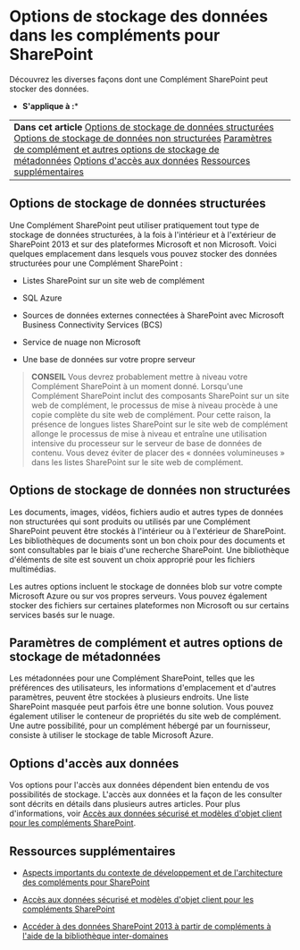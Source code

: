 

# Options de stockage des données dans les compléments pour SharePoint
Découvrez les diverses façons dont une Complément SharePoint peut stocker des données.
 * **S'applique à :*** 
  
    
    


|||
|:-----|:-----|
|**Dans cet article**          [Options de stockage de données structurées](#StructuredData)           [Options de stockage de données non structurées](#UnStructuredData)           [Paramètres de complément et autres options de stockage de métadonnées](#AppMetadata)           [Options d'accès aux données](#DataAccess)           [Ressources supplémentaires](#AddtionalResources)||
   

## Options de stockage de données structurées
<a name="StructuredData"> </a>

Une Complément SharePoint peut utiliser pratiquement tout type de stockage de données structurées, à la fois à l'intérieur et à l'extérieur de SharePoint 2013 et sur des plateformes Microsoft et non Microsoft. Voici quelques emplacement dans lesquels vous pouvez stocker des données structurées pour une Complément SharePoint :
  
    
    

- Listes SharePoint sur un site web de complément
    
  
- SQL Azure
    
  
- Sources de données externes connectées à SharePoint avec Microsoft Business Connectivity Services (BCS)
    
  
- Service de nuage non Microsoft
    
  
- Une base de données sur votre propre serveur
    
  

> **CONSEIL**
> Vous devrez probablement mettre à niveau votre Complément SharePoint à un moment donné. Lorsqu'une Complément SharePoint inclut des composants SharePoint sur un site web de complément, le processus de mise à niveau procède à une copie complète du site web de complément. Pour cette raison, la présence de longues listes SharePoint sur le site web de complément allonge le processus de mise à niveau et entraîne une utilisation intensive du processeur sur le serveur de base de données de contenu. Vous devez éviter de placer des « données volumineuses » dans les listes SharePoint sur le site web de complément. 
  
    
    


## Options de stockage de données non structurées
<a name="UnStructuredData"> </a>

Les documents, images, vidéos, fichiers audio et autres types de données non structurées qui sont produits ou utilisés par une Complément SharePoint peuvent être stockés à l'intérieur ou à l'extérieur de SharePoint. Les bibliothèques de documents sont un bon choix pour des documents et sont consultables par le biais d'une recherche SharePoint. Une bibliothèque d'éléments de site est souvent un choix approprié pour les fichiers multimédias. 
  
    
    
Les autres options incluent le stockage de données blob sur votre compte Microsoft Azure ou sur vos propres serveurs. Vous pouvez également stocker des fichiers sur certaines plateformes non Microsoft ou sur certains services basés sur le nuage.
  
    
    

## Paramètres de complément et autres options de stockage de métadonnées
<a name="AppMetadata"> </a>

Les métadonnées pour une Complément SharePoint, telles que les préférences des utilisateurs, les informations d'emplacement et d'autres paramètres, peuvent être stockées à plusieurs endroits. Une liste SharePoint masquée peut parfois être une bonne solution. Vous pouvez également utiliser le conteneur de propriétés du site web de complément. Une autre possibilité, pour un complément hébergé par un fournisseur, consiste à utiliser le stockage de table Microsoft Azure. 
  
    
    

## Options d'accès aux données
<a name="DataAccess"> </a>

Vos options pour l'accès aux données dépendent bien entendu de vos possibilités de stockage. L'accès aux données et la façon de les consulter sont décrits en détails dans plusieurs autres articles. Pour plus d'informations, voir  [Accès aux données sécurisé et modèles d'objet client pour les compléments SharePoint](secure-data-access-and-client-object-models-for-sharepoint-add-ins.md).
  
    
    

## Ressources supplémentaires
<a name="AddtionalResources"> </a>


-  [Aspects importants du contexte de développement et de l'architecture des compléments pour SharePoint](important-aspects-of-the-sharepoint-add-in-architecture-and-development-landscap.md)
    
  
-  [Accès aux données sécurisé et modèles d'objet client pour les compléments SharePoint](secure-data-access-and-client-object-models-for-sharepoint-add-ins.md)
    
  
-  [Accéder à des données SharePoint 2013 à partir de compléments à l'aide de la bibliothèque inter-domaines](access-sharepoint-2013-data-from-add-ins-using-the-cross-domain-library.md)
    
  

  
    
    